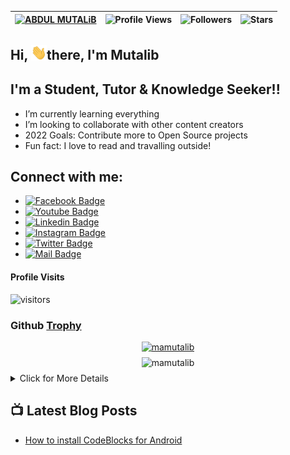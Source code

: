 
| [![ABDUL MUTALiB](https://img.shields.io/badge/ABDUL%20MUTALiB-ABDUL%20MUTALiB-blue)](https://MAMUTALIB.GITHUB.IO) | ![Profile Views](https://komarev.com/ghpvc/?username=mamutalib&color=green) | ![Followers](https://img.shields.io/github/followers/mamutalib) | ![Stars](https://img.shields.io/github/stars/mamutalib?label=Profile%20Stars&logo=Profile%20stars&logoColor=g) |
--| --| --| --|

<!--Welcome Message-->
## Hi, <img src="assets/hello.gif" width="5%" alt="Hi">there, I'm Mutalib 

<!--Short Description about me and my work-->
## I'm a Student, Tutor & Knowledge Seeker!!

- I’m currently learning everything 
- I’m looking to collaborate with other content creators
- 2022 Goals: Contribute more to Open Source projects
- Fun fact: I love to read and travalling outside!
 
<!--Social Media link-->
## Connect with me:
- [![Facebook Badge](https://img.shields.io/badge/Facebook-1877F2?style=for-the-badge&logo=facebook&logoColor=white)](https://www.facebook.com/mamutalibcse)
- [![Youtube Badge](https://img.shields.io/badge/YouTube-FF0000?style=for-the-badge&logo=youtube&logoColor=white)](https://www.youtube.com/channel/UCcQGtVlG6-c9IreJnlT7TaA)
- [![Linkedin Badge](https://img.shields.io/badge/LinkedIn-0077B5?style=for-the-badge&logo=linkedin&logoColor=white)](https://www.linkedin.com/in/mamutalibcse) 
- [![Instagram Badge](https://img.shields.io/badge/Instagram-E4405F?style=for-the-badge&logo=instagram&logoColor=white)](https://www.instagram.com/mamutalibcse/) 
- [![Twitter Badge](https://img.shields.io/badge/Twitter-1DA1F2?style=for-the-badge&logo=twitter&logoColor=white)](https://twitter.com/mamutalibcse) 
- [![Mail Badge](https://img.shields.io/badge/Gmail-D14836?style=for-the-badge&logo=gmail&logoColor=white)](mailto:mutalibcse@yahoo.com)

<!--Profile Visit-->  
#### Profile Visits

![visitors](https://visitor-badge.glitch.me/badge?page_id=mamutalib.mamutalib)

<!--
Taken From
https://github.com/ryo-ma/github-profile-trophy
-->
### Github [Trophy](https://github.com/ryo-ma/github-profile-trophy)
<p align="center" style='margin: 16px 4px 8px;'>
    <a href="https://github.com/mamutalib">
        <img src="https://github-profile-trophy.vercel.app/?username=mamutalib&theme=matrix&row=2&column=3" alt="mamutalib" />
    </a>
</p>



<!--[![Mutalib's github stats](https://github-readme-stats.vercel.app/api?username=mamutalib&count_private=true&theme=tokyonight&hide=contribs,prs)](https://github.com/mamutalib/mamutalib)-->


<p align="center" style='margin: 8px 4px;'>
    <img src="https://github-readme-streak-stats.herokuapp.com?user=mamutalib&theme=hacker&hide_border=true&date_format=j%20M%5B%20Y%5D" alt="mamutalib" />
</p>

<details>
<summary> Click for More Details
</summary>
<br>

![Metrics](https://metrics.lecoq.io/mamutalib?template=classic&languages=1&introduction=1&isocalendar=1&people=1&gists=1&followup=1&lines=1&notable=1&achievements=1&activity=1&isocalendar.duration=half-year&languages.limit=8&languages.sections=most-used&languages.colors=github&languages.threshold=0%25&languages.indepth=false&languages.recent.load=300&languages.recent.days=14&introduction.title=true&people.limit=24&people.size=28&people.types=followers%2C%20following&people.identicons=false&people.shuffle=false&followup.sections=repositories&activity.limit=5&activity.load=300&activity.days=14&activity.filter=all&activity.visibility=all&activity.timestamps=false&achievements.threshold=C&achievements.secrets=true&achievements.limit=0&notable.repositories=false&config.timezone=Asia%2FCalcutta) 
</details>

<!--START_SECTION:waka-->
<!--END_SECTION:waka-->

## 📺 Latest Blog Posts

<!-- BLOG-POST-LIST:START -->
- [How to install CodeBlocks for Android](https://www.youtube.com/watch?v=hz8EXInUyac)
<!-- BLOG-POST-LIST:END -->

